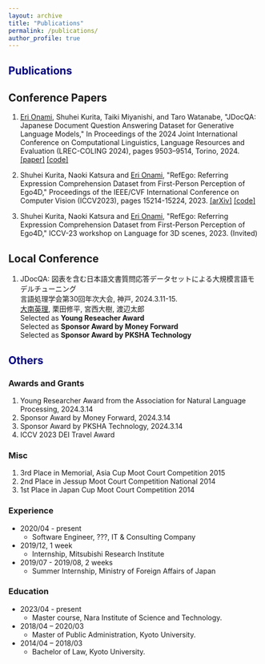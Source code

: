 ```yaml
---
layout: archive
title: "Publications"
permalink: /publications/
author_profile: true
---
```



## <span style='color:  navy;'>Publications</span>

## Conference Papers
1. <u>Eri Onami</u>, Shuhei Kurita, Taiki Miyanishi, and Taro Watanabe,
"JDocQA: Japanese Document Question Answering Dataset for Generative Language Models,"
In Proceedings of the 2024 Joint International Conference on Computational Linguistics, Language Resources and Evaluation (LREC-COLING 2024), pages 9503–9514, Torino, 2024.
[\[paper\]](https://aclanthology.org/2024.lrec-main.830/) [\[code\]](https://github.com/mizuumi/JDocQA)

1. Shuhei Kurita, Naoki Katsura and <u>Eri Onami</u>,
"RefEgo: Referring Expression Comprehension Dataset from First-Person Perception of Ego4D,"
Proceedings of the IEEE/CVF International Conference on Computer Vision (ICCV2023), pages 15214-15224, 2023.
[\[arXiv\]](https://arxiv.org/abs/2308.12035) [\[code\]](https://github.com/shuheikurita/RefEgo)

1. Shuhei Kurita, Naoki Katsura and <u>Eri Onami</u>,
"RefEgo: Referring Expression Comprehension Dataset from First-Person Perception of Ego4D,"
ICCV-23 workshop on Language for 3D scenes, 2023. (Invited)


## Local Conference
1. JDocQA: 図表を含む日本語文書質問応答データセットによる大規模言語モデルチューニング<br/>
言語処理学会第30回年次大会, 神戸, 2024.3.11-15.<br/>
<u>大南英理</u>, 栗田修平, 宮西大樹, 渡辺太郎<br/>
Selected as **Young Reseacher Award**<br/>
Selected as **Sponsor Award by Money Forward**<br/>
Selected as **Sponsor Award by PKSHA Technology**<br/>


## <span style='color:  navy;'>Others</span>

### Awards and Grants
1. Young Researcher Award from the Association for Natural Language Processing, 2024.3.14
1. Sponsor Award by Money Forward, 2024.3.14
1. Sponsor Award by PKSHA Technology, 2024.3.14
1. ICCV 2023 DEI Travel Award

### Misc
1. 3rd Place in Memorial, Asia Cup Moot Court Competition 2015
1. 2nd Place in Jessup Moot Court Competition National 2014
1. 1st Place in Japan Cup Moot Court Competition 2014

### Experience
* 2020/04 - present 
  * Software Engineer, ???, IT & Consulting Company
* 2019/12, 1 week
  * Internship, Mitsubishi Research Institute
* 2019/07 - 2019/08, 2 weeks
  * Summer Internship, Ministry of Foreign Affairs of Japan

### Education
* 2023/04 - present
  * Master course, Nara Institute of Science and Technology.
* 2018/04 – 2020/03
  * Master of Public Administration, Kyoto University.
* 2014/04 – 2018/03
  * Bachelor of Law, Kyoto University.
